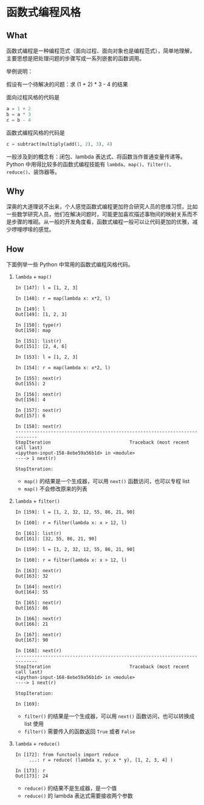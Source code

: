 # 函数式编程风格

## What

函数式编程是一种编程范式（面向过程、面向对象也是编程范式），简单地理解，主要思想是把处理问题的步骤写成一系列嵌套的函数调用。

举例说明：

假设有一个待解决的问题：求 (1 + 2) * 3 - 4 的结果

面向过程风格的代码是

```python
a = 1 + 2
b = a * 3
c = b - 4
```

函数式编程风格的代码是

```python
c = subtract(multiply(add(1, 2), 3), 4)
```

一般涉及到的概念有：闭包、lambda 表达式、将函数当作普通变量传递等。Python 中用得比较多的函数式编程技能有 `lambda`、`map()`、`filter()`、`reduce()`、装饰器等。

## Why

深奥的大道理说不出来，个人感觉函数式编程更加符合研究人员的思维习惯，比如一些数学研究人员，他们在解决问题时，可能更加喜欢描述事物间的映射关系而不是步骤的堆砌。从一般的开发角度看，函数式编程一般可以让代码更加的优雅，减少啰哩啰嗦的感觉。

## How

下面例举一些 Python 中常用的函数式编程风格代码。

1. `lambda` + `map()`
     ```ipython
     In [147]: l = [1, 2, 3]

     In [148]: r = map(lambda x: x*2, l)

     In [149]: l
     Out[149]: [1, 2, 3]

     In [150]: type(r)
     Out[150]: map

     In [151]: list(r)
     Out[151]: [2, 4, 6]
     ```

     ```ipython
     In [153]: l = [1, 2, 3]

     In [154]: r = map(lambda x: x*2, l)

     In [155]: next(r)
     Out[155]: 2

     In [156]: next(r)
     Out[156]: 4

     In [157]: next(r)
     Out[157]: 6

     In [158]: next(r)
     ---------------------------------------------------------------------------
     StopIteration                             Traceback (most recent call last)
     <ipython-input-158-8ebe59a56b1d> in <module>
     ----> 1 next(r)

     StopIteration:
     ```

    - `map()` 的结果是一个生成器，可以用 `next()` 函数访问，也可以专程 list
    - `map()` 不会修改原来的列表

2. `lambda` + `filter()`
     ```ipython
     In [159]: l = [1, 2, 32, 12, 55, 86, 21, 90]

     In [160]: r = filter(lambda x: x > 12, l)

     In [161]: list(r)
     Out[161]: [32, 55, 86, 21, 90]
     ```

     ```ipython
     In [159]: l = [1, 2, 32, 12, 55, 86, 21, 90]

     In [160]: r = filter(lambda x: x > 12, l)

     In [163]: next(r)
     Out[163]: 32

     In [164]: next(r)
     Out[164]: 55

     In [165]: next(r)
     Out[165]: 86

     In [166]: next(r)
     Out[166]: 21

     In [167]: next(r)
     Out[167]: 90

     In [168]: next(r)
     ---------------------------------------------------------------------------
     StopIteration                             Traceback (most recent call last)
     <ipython-input-168-8ebe59a56b1d> in <module>
     ----> 1 next(r)

     StopIteration:

     In [169]:
     ```

    - `filter()` 的结果是一个生成器，可以用 `next()` 函数访问，也可以转换成 list 使用
    - `filter()` 需要传入的函数返回 `True` 或者 `False`

3. `lambda` + `reduce()`
     ```ipython
     In [172]: from functools import reduce
          ...: r = reduce( (lambda x, y: x * y), [1, 2, 3, 4] )

     In [173]: r
     Out[173]: 24
     ```

    - `reduce()` 的结果不是生成器，是一个值
    - `reduce()` 的 lambda 表达式需要接收两个参数